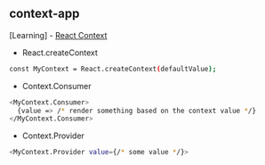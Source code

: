 ## context-app

[Learning] - [React Context](https://reactjs.org/docs/context.html#reactcreatecontext)

- React.createContext

```sh
const MyContext = React.createContext(defaultValue);
```

- Context.Consumer

```sh
<MyContext.Consumer>
  {value => /* render something based on the context value */}
</MyContext.Consumer>
```

- Context.Provider 

```sh
<MyContext.Provider value={/* some value */}>
```

